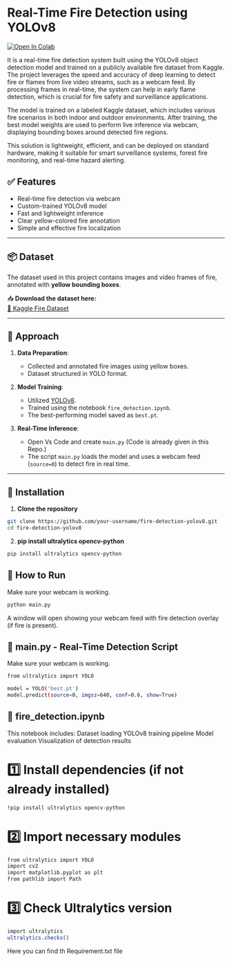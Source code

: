 # Real-Time Fire Detection using YOLOv8

[![Open In Colab](https://colab.research.google.com/assets/colab-badge.svg)](https://colab.research.google.com/github/shreyakmukherjee/An-AI-powered-computer-vision-approach-for-Fire-Detection-System-Using-YOLOv8-in-Real-Time/blob/main/fire_detection.ipynb)


It is a real-time fire detection system built using the YOLOv8 object detection model and trained on a publicly available fire dataset from Kaggle. The project leverages the speed and accuracy of deep learning to detect fire or flames from live video streams, such as a webcam feed. By processing frames in real-time, the system can help in early flame detection, which is crucial for fire safety and surveillance applications.

The model is trained on a labeled Kaggle dataset, which includes various fire scenarios in both indoor and outdoor environments. After training, the best model weights are used to perform live inference via webcam, displaying bounding boxes around detected fire regions.

This solution is lightweight, efficient, and can be deployed on standard hardware, making it suitable for smart surveillance systems, forest fire monitoring, and real-time hazard alerting.

## ✅ Features

- Real-time fire detection via webcam
- Custom-trained YOLOv8 model
- Fast and lightweight inference
- Clear yellow-colored fire annotation
- Simple and effective fire localization

---

## 📦 Dataset

The dataset used in this project contains images and video frames of fire, annotated with **yellow bounding boxes**.

📥 **Download the dataset here:**  
[🔗 Kaggle Fire Dataset](https://universe.roboflow.com/-jwzpw/continuous_fire)  

---

## 🧠 Approach

1. **Data Preparation**:
    - Collected and annotated fire images using yellow boxes.
    - Dataset structured in YOLO format.

2. **Model Training**:
    - Utilized [YOLOv8](https://github.com/ultralytics/ultralytics).
    - Trained using the notebook `fire_detection.ipynb`.
    - The best-performing model saved as `best.pt`.

3. **Real-Time Inference**:
    - Open Vs Code and create `main.py` (Code is already given in this Repo.)
    - The script `main.py` loads the model and uses a webcam feed (`source=0`) to detect fire in real time.

---

## 🚀 Installation

1. **Clone the repository**
```bash
git clone https://github.com/your-username/fire-detection-yolov8.git
cd fire-detection-yolov8
```
2. **pip install ultralytics opencv-python**
```bash
pip install ultralytics opencv-python
```
## 🎯 How to Run
Make sure your webcam is working.
```bash
python main.py
```
A window will open showing your webcam feed with fire detection overlay (if fire is present).

## 🔧 main.py - Real-Time Detection Script
Make sure your webcam is working.
```bash
from ultralytics import YOLO

model = YOLO('best.pt')
model.predict(source=0, imgsz=640, conf=0.6, show=True)
```

## 📒 fire_detection.ipynb

This notebook includes:
Dataset loading
YOLOv8 training pipeline
Model evaluation
Visualization of detection results

# 1️⃣ Install dependencies (if not already installed)
```bash
!pip install ultralytics opencv-python
```
# 2️⃣ Import necessary modules
```bash
from ultralytics import YOLO
import cv2
import matplotlib.pyplot as plt
from pathlib import Path
```
# 3️⃣ Check Ultralytics version
```bash
import ultralytics
ultralytics.checks()
```
Here you can find th Requirement.txt file
